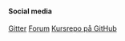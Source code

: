 #### Social media

[Gitter](https://gitter.im/mosbth/oophp)
[Forum](https://dbwebb.se/forum/viewforum.php?f=37)
[Kursrepo på GitHub](https://github.com/dbwebb-se/oophp)
